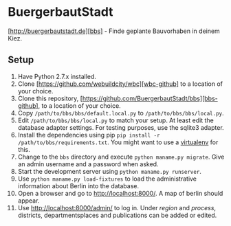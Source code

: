 BuergerbautStadt
================

[http://buergerbautstadt.de][bbs] - Finde geplante Bauvorhaben in deinem Kiez.

## Setup

1. Have Python 2.7.x installed.
2. Clone [https://github.com/webuildcity/wbc][wbc-github] to a location of your choice.
3. Clone this repository, [https://github.com/BuergerbautStadt/bbs][bbs-github], to a location of your choice.
4. Copy `/path/to/bbs/bbs/default.local.py` to `/path/to/bbs/bbs/local.py`.
5. Edit `/path/to/bbs/bbs/local.py` to match your setup. At least edit the database adapter settings. For testing purposes, use the sqlite3 adapter.
6. Install the dependencies using pip `pip install -r /path/to/bbs/requirements.txt`. You might want to use a [virtualenv][virtualenv] for this.
7. Change to the `bbs` directory and execute `python maname.py migrate`. Give an admin username and a password when asked.
8. Start the development server using `python maname.py runserver`.
10. Use `python maname.py load-fixtures` to load the administrative information about Berlin into the database.
11. Open a browser and go to [http://localhost:8000/][bbs-home]. A map of berlin should appear.
12. Use [http://localhost:8000/admin/][bbs-admin] to log in. Under *region* and *process*, districts, departmentsplaces and publications can be added or edited.

[bbs]: http://buergerbautstadt.de
[bbs-github]: https://github.com/BuergerbautStadt/bbs
[wbc-github]: https://github.com/webuildcity/wbc
[django]: https://docs.djangoproject.com/en/1.8/
[virtualenv]: https://virtualenv.pypa.io/en/latest/
[bbs-home]: http://localhost:8000/
[bbs-admin]: http://localhost:8000/admin/
